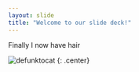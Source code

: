 ```yaml
---
layout: slide
title: "Welcome to our slide deck!"
---
```


Finally I now have hair

![defunktocat](https://octodex.github.com/images/defunktocat.png)
{: .center}

